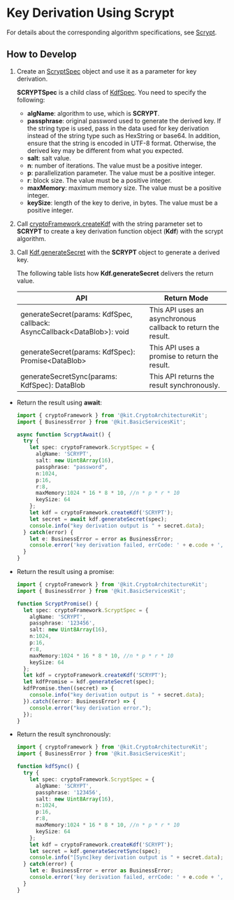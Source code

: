 # Key Derivation Using Scrypt

For details about the corresponding algorithm specifications, see [Scrypt](crypto-key-derivation-overview.md#scrypt).

## How to Develop

1. Create an [ScryptSpec](../../reference/apis-crypto-architecture-kit/js-apis-cryptoFramework.md#scryptspec16) object and use it as a parameter for key derivation.
   
   **SCRYPTSpec** is a child class of [KdfSpec](../../reference/apis-crypto-architecture-kit/js-apis-cryptoFramework.md#kdfspec11). You need to specify the following:

   - **algName**: algorithm to use, which is **SCRYPT**.
   - **passphrase**: original password used to generate the derived key.
      If the string type is used, pass in the data used for key derivation instead of the string type such as HexString or base64. In addition, ensure that the string is encoded in UTF-8 format. Otherwise, the derived key may be different from what you expected.
   - **salt**: salt value.
   - **n**: number of iterations. The value must be a positive integer.
   - **p**: parallelization parameter. The value must be a positive integer.
   - **r**: block size. The value must be a positive integer.
   - **maxMemory**: maximum memory size. The value must be a positive integer.
   - **keySize**: length of the key to derive, in bytes. The value must be a positive integer.

2. Call [cryptoFramework.createKdf](../../reference/apis-crypto-architecture-kit/js-apis-cryptoFramework.md#cryptoframeworkcreatekdf11) with the string parameter set to **SCRYPT** to create a key derivation function object (**Kdf**) with the scrypt algorithm.

3. Call [Kdf.generateSecret](../../reference/apis-crypto-architecture-kit/js-apis-cryptoFramework.md#generatesecret-2) with the **SCRYPT** object to generate a derived key.
   
   The following table lists how **Kdf.generateSecret** delivers the return value.
   
   | API| Return Mode| 
   | -------- | -------- |
   | generateSecret(params: KdfSpec, callback: AsyncCallback&lt;DataBlob&gt;): void | This API uses an asynchronous callback to return the result.| 
   | generateSecret(params: KdfSpec): Promise&lt;DataBlob&gt; | This API uses a promise to return the result.| 
   | generateSecretSync(params: KdfSpec): DataBlob | This API returns the result synchronously.| 

- Return the result using **await**:

  ```ts
  import { cryptoFramework } from '@kit.CryptoArchitectureKit';
  import { BusinessError } from '@kit.BasicServicesKit';
  
  async function ScryptAwait() {
    try {
      let spec: cryptoFramework.ScryptSpec = {
        algName: 'SCRYPT',
        salt: new Uint8Array(16),
        passphrase: "password",
        n:1024,
        p:16,
        r:8,
        maxMemory:1024 * 16 * 8 * 10, //n * p * r * 10
        keySize: 64
      };
      let kdf = cryptoFramework.createKdf('SCRYPT');
      let secret = await kdf.generateSecret(spec);
      console.info("key derivation output is " + secret.data);
    } catch(error) {
      let e: BusinessError = error as BusinessError;
      console.error('key derivation failed, errCode: ' + e.code + ', errMsg: ' + e.message);
    }
  }
  ```

- Return the result using a promise:

  ```ts
  import { cryptoFramework } from '@kit.CryptoArchitectureKit';
  import { BusinessError } from '@kit.BasicServicesKit';
  
  function ScryptPromise() {
    let spec: cryptoFramework.ScryptSpec = {
      algName: 'SCRYPT',
      passphrase: '123456',
      salt: new Uint8Array(16),
      n:1024,
      p:16,
      r:8,
      maxMemory:1024 * 16 * 8 * 10, //n * p * r * 10
      keySize: 64
    };
    let kdf = cryptoFramework.createKdf('SCRYPT');
    let kdfPromise = kdf.generateSecret(spec);
    kdfPromise.then((secret) => {
      console.info("key derivation output is " + secret.data);
    }).catch((error: BusinessError) => {
      console.error("key derivation error.");
    });
  }
  ```

- Return the result synchronously:

  ```ts
  import { cryptoFramework } from '@kit.CryptoArchitectureKit';
  import { BusinessError } from '@kit.BasicServicesKit';

  function kdfSync() {
    try {
      let spec: cryptoFramework.ScryptSpec = {
        algName: 'SCRYPT',
        passphrase: '123456',
        salt: new Uint8Array(16),
        n:1024,
        p:16,
        r:8,
        maxMemory:1024 * 16 * 8 * 10, //n * p * r * 10
        keySize: 64
      };
      let kdf = cryptoFramework.createKdf('SCRYPT');
      let secret = kdf.generateSecretSync(spec);
      console.info("[Sync]key derivation output is " + secret.data);
    } catch(error) {
      let e: BusinessError = error as BusinessError;
      console.error('key derivation failed, errCode: ' + e.code + ', errMsg: ' + e.message);
    }
  }
  ```
